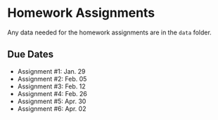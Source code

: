 Homework Assignments
=========

Any data needed for the homework assignments are in the `data` folder.

Due Dates
-------

- Assignment #1: Jan. 29
- Assignment #2: Feb. 05
- Assignment #3: Feb. 12
- Assignment #4: Feb. 26
- Assignment #5: Apr. 30
- Assignment #6: Apr. 02






